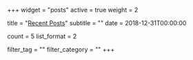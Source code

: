+++
widget = "posts"
active = true
weight = 2

title = "[Recent Posts](posts)"
subtitle = ""
date = 2018-12-31T00:00:00

count = 5
list_format = 2

filter_tag = ""
filter_category = ""
+++
